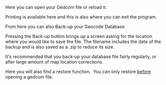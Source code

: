 <div class="wikidoc">
<p>Here you can open your Gedcom file or reload it.</p>
<p>Printing is available here and this is also where you can exit the program.</p>
<p>From here you can also Back-up your Geocode Database.</p>
<p>Pressing the Back-up button brings up a screen asking for the location where you would like to save the file. The filename includes the date of the backup and is also saved as a .zip to reduce its size.</p>
<p>It's recommended that you back-up your database file fairly regularly, or after large amount of map location corrections.</p>
<p>Here you will also find a restore function. &nbsp;You can only restore <span style="text-decoration:underline">
before</span> opening a gedcom file.</p>
</div><div class="ClearBoth"></div>
